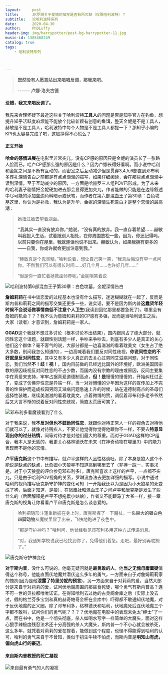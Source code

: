 ```yaml
---
layout:     post
title:      JK罗琳关于爱情的描写是否有所欠缺（仅限哈利波特）？
subtitle:   论哈利波特系列
date:       2020-04-30
author:     PhDLuffy
header-img: img/harrypotter/post-bg-harrypotter-11.jpg
music-id: 1385468249
catalog: true
tags:
    - 哈利波特系列



---
```


> **既然没有人愿意站出来唱唱反调，那我来吧。**
>
> **------ 卢娜·洛夫古德**

#### 没错，我又来唱反调了。

我先来合理怀疑下最近这些关于哈利波特**工具人**的问题是否是知乎官方在钓鱼，想提升知乎活跃度麻烦能不能放个比较新颖有创意的鱼饵，整天金妮是不是工具人，赫敏是不是工具人，哈利波特中每个人物是不是工具人都提一下？那知乎小编的KPI也太容易完成了吧，这钱挣得不心慌么？

#### 正文开始

**哈金的感情进展**在电影里非常突兀，没有CP感的原因只是金妮的演员长了一张路人脸而已。哈卢CP感那么强的原因是什么？因为卢娜长得好看啊。而小说中哈利和金妮之间是不断有互动的，而密室之后互动减少但是贯穿3,4,5,6部直到邓布利多葬礼深情告白之前都是有点点滴滴的描写，如果仔细阅读，会在那些点点滴滴中读到深情，至于互动减少的原因，一方面是哈赫罗三人组POV已形成，为了未来的哈利妻子剧情把金妮硬加进去那会显得更加突兀，作者能做的只能是在边缘叙述中尽可能的添加些边角料暗示或伏笔，而作者在第六部混血王子第30章：白色坟墓这里，你认为是补救，我认为是升华，金妮的深情生死告白才是整个恋情的最高潮：

> 她扭过脸去望着湖面。
>
> **“我其实一直没有放弃你，”她说，“没有真的放弃。我一直存着希望……赫敏叫我投入生活，试着跟别人相处，在你周围放松一些，因为，你还记得吗，以前只要你在屋里，我就连话也说不出来。赫敏认为，如果我拥有更多的——自我，你或许就会更加注意到我。”**
>
> “赫敏真是个鬼灵精，”哈利说着，想让自己笑一笑，“我真后悔没有早一点问你。不然我们可以有很长时间……好几个月……也许好几年……”
>
> “但是你一直忙着拯救巫师界呢。”金妮嗔笑着说

![哈利波特第6部混血王子第30章：白色坟墓，金妮深情告白](https://raw.githubusercontent.com/PhDLuffy/PicGo/master/img/20200424-1.png)

**詹姆莉莉**在书中谈恋爱的过程基本也没有什么描写，迷迷糊糊就在一起了，反而是斯内普和莉莉之间的描写交集还更多一些，说实话，要不是因为斯内普**这蠢货年轻时候不会说话做事情商低不注意个人卫生**(我读到回忆那里都要急死了)，哪里会有詹姆的机会？？？我不认为詹姆和莉莉的CP感有多强，反而是当哈利诞生之后，大家（读者）才意识到，詹姆莉莉是一家人。

**GGAD**这个我就不想过多讨论（根本讨论不出结果），国内跟风占了绝大部分，就同性恋这个话题，就跟性别话题一样，争吵来争吵去，到底有多少人是真正的关心他们这个群体？毫不客气的说，大部分都是一边喜滋滋的看着耽美文（女生占了绝大多数，别问我怎么知道的），一边高喊着我们要反对同性歧视，**你说同性恋的不好就是反对同性恋**，其中又有多少人真正的去关心过男同艾滋病问题，对于同性恋，我们当然**不！歧！视！**，国内目前做的已经远比国外的环境好，欧洲美国因宗教的原因歧视反对同性恋的不占少数，而国内没有宗教的理由或原因，反同主要集中在真爱来支持，牢牢占据真爱道德制高点，**但！是**慢慢的慢慢的，开始纠枉过正了，变成了仿佛异性恋是异端一样，当一对对懵懂的少年因为这样的宣传加上不完善的性保护而造成校园男同艾滋病问题急速上升的时候，站在道德制高点的圣母们选择性装瞎，继续美滋滋的看着耽美文，点着微博的赞，调侃着邓布利多老爷爷然后又大言不惭的说着反对同性恋歧视，简直太荒唐可笑了。

![邓布利多看魔镜看到了什么](https://raw.githubusercontent.com/PhDLuffy/PicGo/master/img/20200424-2.png)



对于我来说，我**不反对但也不鼓励同性恋**，就跟你对待正常人一样的视角去对待他们就可以了，就像对待残疾人，不要让他觉得你觉得他跟你不一样，不要去**特意显现出你的过分热情**，同等对待才是对他们最大的尊重。而对于GGAD这样的CP组合，我本人是无感的，我更关心格林德沃在未来《在神奇动物在哪里3》中的能力表现而不是他的恋情。

**卢平唐克斯**这个书中有描写，就卢平这样的人品性格谈吐，除了本身是狼人这个不能说是缺点的缺点，比詹姆小天狼星不知道高到哪里去了（非捧一踩一，实事求是，对于小天狼星的评价参见邓布利多），唐克斯喜欢上这样的卢平，一点都不突兀，只是由于哈利POV视角的关系，罗琳没办法去更加详细的描写。小说中通过哈利的视角描写唐克斯守护神的变化可知（一开始我还以为是因为小天狼星的死变成了狗，后面才知道，是狼），在凤凰社和混血王子之间卢平和唐克斯是发生了些什么的（后面解释是卢平不想拖累小姑娘），作者又不能跟马丁大爷一样，接一章唐克斯的视角让你看看卢平和唐克斯是怎么谈恋爱的。

> 哈利把隐形斗篷重新披在身上时，唐克斯挥了一下魔杖。**一头巨大的银白色四脚动物**从魔杖里冒了出来，飞快地跑进了夜色中。
>
> “那是守护神吗？”哈利问，他曾经看见邓布利多用这种方式传递消息。
>
> “对，我通知学校说我已经找到你了，免得他们着急。走吧，最好别再耽搁了。”

![唐克斯守护神变化](https://raw.githubusercontent.com/PhDLuffy/PicGo/master/img/20200424-3.png)

**对于斯内普**，没什么可说的，他毫无疑问就是**最勇敢的人**，他**当之无愧毋庸置疑**值得这个称号，他能直面伏地魔并潜伏这么多年的勇气，一方面来自于对詹姆莉莉家的愧疚(因为是他**泄露了特里劳妮的预言**)，另一方面来自于对莉莉的爱，当然大部分是来自于对莉莉的爱，试问伏地魔周围的那些食死徒，哪个勇气有斯内普高？连不可一世的贝拉都唯唯诺诺，在得知哈利去过她的古灵阁金库之后（实际上没去过，假的格兰芬多宝剑和真的赫奇帕奇金杯在金库中）吓得都不敢通知伏地魔，对于反伏地魔的正义圈，除了邓布利多，格林德沃和哈利，伏地魔死后连伏地魔三个字都不敢叫，试问你们的勇气呢？？？？伏地魔在电影中的表现未免太"绅士"了一点，而在书中，他是一个彻头彻底，杀人如喝水写字一样简单的大魔头，面对这样心狠手辣极度残忍法术还十分高强的杀人大魔头，斯内普一个不小心就会被杀死，这么多年，就凭着对莉莉的爱在撑着，能做到这个程度，也怪不得能得到哈利的认可，哈利的勇气来自于不曾知，类似于初生牛犊不怕虎，而斯内普是**明知山有虎，偏向虎山行的豪迈**。

#### 来自斯内普教授的死亡凝视

![来自最有勇气的人的凝视](https://raw.githubusercontent.com/PhDLuffy/PicGo/master/img/20200424-4.jpg)